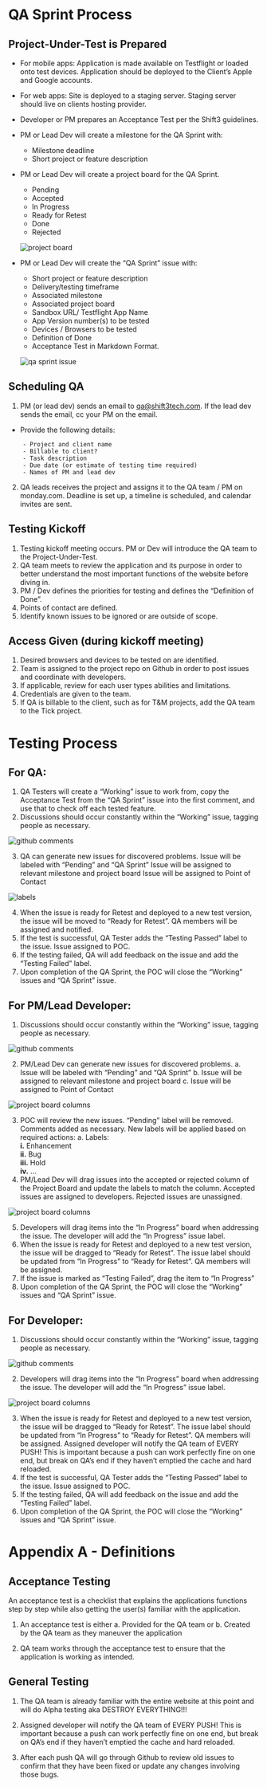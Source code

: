 # QA Sprint Process
## Project-Under-Test is Prepared
- For mobile apps: Application is made available on Testflight or loaded onto test devices. Application should be deployed to the Client’s Apple and Google accounts.
- For web apps: Site is deployed to a staging server. Staging server should live on clients hosting provider.
- Developer or PM prepares an Acceptance Test per the Shift3 guidelines.
- PM or Lead Dev will create a milestone for the QA Sprint with:
  - Milestone deadline
  - Short project or feature description
- PM or Lead Dev will create a project board for the QA Sprint.
  - Pending
  - Accepted
  - In Progress
  - Ready for Retest
  - Done
  - Rejected
  
  ![project board](./assets/qa-process/4.png)

- PM or Lead Dev will create the “QA Sprint” issue with:
  - Short project or feature description
  - Delivery/testing timeframe
  - Associated milestone
  - Associated project board
  - Sandbox URL/ Testflight App Name
  - App Version number(s) to be tested
  - Devices / Browsers to be tested
  - Definition of Done
  - Acceptance Test in Markdown Format.

  ![qa sprint issue](./assets/qa-process/2.png)

## Scheduling QA
1. PM (or lead dev) sends an email to qa@shift3tech.com. If the lead dev sends the email, cc your PM on the email. 
  - Provide the following details:  
```
    - Project and client name
    - Billable to client?
    - Task description  
    - Due date (or estimate of testing time required)  
    - Names of PM and lead dev 
```
2. QA leads receives the project and assigns it to the QA team / PM on monday.com. Deadline is set up, a timeline is scheduled, and calendar invites are sent.

## Testing Kickoff
1. Testing kickoff meeting occurs. PM or Dev will introduce the QA team to the Project-Under-Test.
2. QA team meets to review the application and its purpose in order to better understand the most important functions of the website before diving in.
3. PM / Dev defines the priorities for testing and defines the “Definition of Done”.
4. Points of contact are defined.
5. Identify known issues to be ignored or are outside of scope.

## Access Given (during kickoff meeting)
1. Desired browsers and devices to be tested on are identified.
2. Team is assigned to the project repo on Github in order to post issues and coordinate with developers.
3. If applicable, review for each user types abilities and limitations.
4. Credentials are given to the team.
5. If QA is billable to the client, such as for T&M projects, add the QA team to the Tick project.

# Testing Process
## For QA:

1. QA Testers will create a “Working” issue to work from, copy the Acceptance Test from the “QA Sprint” issue into the first comment, and use that to check off each tested feature.
2. Discussions should occur constantly within the “Working” issue, tagging people as necessary.

  ![github comments](./assets/qa-process/3.png)

3. QA can generate new issues for discovered problems.
Issue will be labeled with “Pending” and “QA Sprint”
Issue will be assigned to relevant milestone and project board
Issue will be assigned to Point of Contact

  ![labels](./assets/qa-process/1.png)

4. When the issue is ready for Retest and deployed to a new test version, the issue will be moved to “Ready for Retest”. QA members will be assigned and notified. 
5. If the test is successful, QA Tester adds the “Testing Passed” label to the issue. Issue assigned to POC.
6. If the testing failed, QA will add feedback on the issue and add the “Testing Failed” label.
7. Upon completion of the QA Sprint, the POC will close the “Working” issues and “QA Sprint” issue.

## For PM/Lead Developer:
1. Discussions should occur constantly within the “Working” issue, tagging people as necessary.

 ![github comments](./assets/qa-process/3.png)

2. PM/Lead Dev can generate new issues for discovered problems.
a. Issue will be labeled with “Pending” and “QA Sprint”
b. Issue will be assigned to relevant milestone and project board
c. Issue will be assigned to Point of Contact

  ![project board columns](./assets/qa-process/5.png)

3. POC will review the new issues. “Pending” label will be removed. Comments added as necessary. New labels will be applied based on required actions:
a. Labels:  
 **i.** Enhancement  
 **ii.** Bug  
 **iii.** Hold  
 **iv.** ...  
4. PM/Lead Dev will drag issues into the accepted or rejected column of the Project Board and update the labels to match the column. Accepted issues are assigned to developers. Rejected issues are unassigned.

  ![project board columns](./assets/qa-process/5.png)

5. Developers will drag items into the “In Progress” board when addressing the issue. The developer will add the “In Progress” issue label.
6. When the issue is ready for Retest and deployed to a new test version, the issue will be dragged to “Ready for Retest”. The issue label should be updated from “In Progress” to “Ready for Retest”. QA members will be assigned.
7. If the issue is marked as “Testing Failed”, drag the item to “In Progress”
8. Upon completion of the QA Sprint, the POC will close the “Working” issues and “QA Sprint” issue.

## For Developer:
1. Discussions should occur constantly within the “Working” issue, tagging people as necessary.

  ![github comments](./assets/qa-process/3.png)

2. Developers will drag items into the “In Progress” board when addressing the issue. The developer will add the “In Progress” issue label.

  ![project board columns](./assets/qa-process/5.png)

3. When the issue is ready for Retest and deployed to a new test version, the issue will be dragged to “Ready for Retest”. The issue label should be updated from “In Progress” to “Ready for Retest”. QA members will be assigned. Assigned developer will notify the QA team of EVERY PUSH! This is important because a push can work perfectly fine on one end, but break on QA’s end if they haven’t emptied the cache and hard reloaded. 
4. If the test is successful, QA Tester adds the “Testing Passed” label to the issue. Issue assigned to POC.
5. If the testing failed, QA will add feedback on the issue and add the “Testing Failed” label.
6. Upon completion of the QA Sprint, the POC will close the “Working” issues and “QA Sprint” issue.



# Appendix A - Definitions
## Acceptance Testing
An acceptance test is a checklist that explains the applications functions step by step while also getting the user(s) familiar with the application. 
1. An acceptance test is either 
a. Provided for the QA team or
b. Created by the QA team as they maneuver the application

2. QA team works through the acceptance test to ensure that the application is working as intended.

## General Testing
1. The QA team is already familiar with the entire website at this point and will do Alpha testing aka DESTROY EVERYTHING!!! 

2. Assigned developer will notify the QA team of EVERY PUSH! This is important because a push can work perfectly fine on one end, but break on QA’s end if they haven’t emptied the cache and hard reloaded. 

3. After each push QA will go through Github to review old issues to confirm that they have been fixed or update any changes involving those bugs. 

